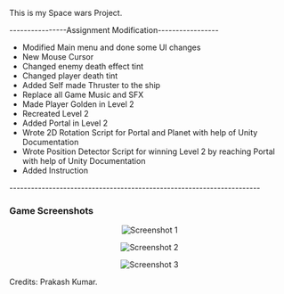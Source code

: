 This is my Space wars Project.

----------------Assignment Modification-----------------
<ul>
  <li>Modified Main menu and done some UI changes</li>
  <li>New Mouse Cursor</li>
  <li>Changed enemy death effect tint</li>
  <li>Changed player death tint</li>
  <li>Added Self made Thruster to the ship</li>
  <li>Replace all Game Music and SFX</li>
  <li>Made Player Golden in Level 2</li>
  <li>Recreated Level 2</li>
  <li>Added Portal in Level 2</li>
  <li>Wrote 2D Rotation Script for Portal and Planet with help of Unity Documentation</li>
  <li>Wrote Position Detector Script for winning Level 2 by reaching Portal with help of Unity Documentation</li>
  <li>Added Instruction</li>
</ul>
----------------------------------------------------------------------

<h3>Game Screenshots</h3>

<p align="center">
  <img src="https://user-images.githubusercontent.com/81550376/178738314-d1fe2515-5510-4c6c-ac22-4117e94c2c71.png" alt="Screenshot 1"/>
</p>

<p align="center">
  <img src="https://user-images.githubusercontent.com/81550376/178738363-839cb588-4a1e-4475-926c-d4af00febf51.png" alt="Screenshot 2"/>
</p>

<p align="center">
  <img src="https://user-images.githubusercontent.com/81550376/178738412-5a87e89f-e175-4c27-9d58-f4f46c835aa3.png" alt="Screenshot 3"/>
</p>







Credits: Prakash Kumar.
